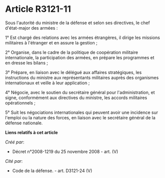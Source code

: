 # Article R3121-11

Sous l'autorité du ministre de la défense et selon ses directives, le chef d'état-major des armées :

1° Est chargé des relations avec les armées étrangères, il dirige les missions militaires à l'étranger et en assure la
gestion ;

2° Organise, dans le cadre de la politique de coopération militaire internationale, la participation des armées, en prépare
les programmes et en dresse les bilans ;

3° Prépare, en liaison avec le délégué aux affaires stratégiques, les instructions du ministre aux représentants militaires
auprès des organismes internationaux et veille à leur application ;

4° Négocie, avec le soutien du secrétaire général pour l'administration, et signe, conformément aux directives du ministre,
les accords militaires opérationnels ;

5° Suit les négociations internationales qui peuvent avoir une incidence sur l'emploi ou la nature des forces, en liaison
avec le secrétaire général de la défense nationale.

**Liens relatifs à cet article**

_Créé par_:

  - Décret n°2008-1219 du 25 novembre 2008 - art. (V)

_Cité par_:

  - Code de la défense. - art. D3121-24 (V)
